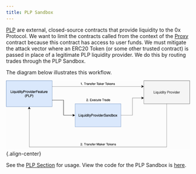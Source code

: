```yaml
---
title: PLP Sandbox
---
```


[PLP](../advanced/plp.html) are external, closed-source contracts that
provide liquidity to the 0x Protocol. We want to limit the contracts
called from the context of the [Proxy](./proxy.html) contract because
this contract has access to user funds. We must mitigate the attack
vector where an ERC20 Token (or some other trusted contract) is passed
in place of a legitimate PLP liquidity provider. We do this by routing
trades through the PLP Sandbox.

The diagram below illustrates this workflow.

![image](../_static/img/plp_sandbox.png){.align-center}

See the [PLP Section](../advanced/plp.html) for usage. View the code for
the PLP Sandbox is
[here](https://github.com/0xProject/protocol/blob/development/contracts/zero-ex/contracts/src/external/LiquidityProviderSandbox.sol).
